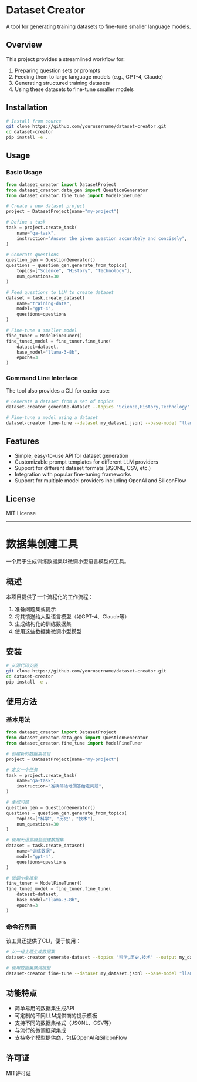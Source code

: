 # Dataset Creator

A tool for generating training datasets to fine-tune smaller language models.

## Overview

This project provides a streamlined workflow for:

1. Preparing question sets or prompts
2. Feeding them to large language models (e.g., GPT-4, Claude)
3. Generating structured training datasets
4. Using these datasets to fine-tune smaller models

## Installation

```bash
# Install from source
git clone https://github.com/yourusername/dataset-creator.git
cd dataset-creator
pip install -e .
```

## Usage

### Basic Usage

```python
from dataset_creator import DatasetProject
from dataset_creator.data_gen import QuestionGenerator
from dataset_creator.fine_tune import ModelFineTuner

# Create a new dataset project
project = DatasetProject(name="my-project")

# Define a task
task = project.create_task(
    name="qa-task",
    instruction="Answer the given question accurately and concisely",
)

# Generate questions
question_gen = QuestionGenerator()
questions = question_gen.generate_from_topics(
    topics=["Science", "History", "Technology"],
    num_questions=30
)

# Feed questions to LLM to create dataset
dataset = task.create_dataset(
    name="training-data",
    model="gpt-4",
    questions=questions
)

# Fine-tune a smaller model
fine_tuner = ModelFineTuner()
fine_tuned_model = fine_tuner.fine_tune(
    dataset=dataset,
    base_model="llama-3-8b",
    epochs=3
)
```

### Command Line Interface

The tool also provides a CLI for easier use:

```bash
# Generate a dataset from a set of topics
dataset-creator generate-dataset --topics "Science,History,Technology" --output my_dataset.jsonl

# Fine-tune a model using a dataset
dataset-creator fine-tune --dataset my_dataset.jsonl --base-model "llama-3-8b"
```

## Features

- Simple, easy-to-use API for dataset generation
- Customizable prompt templates for different LLM providers
- Support for different dataset formats (JSONL, CSV, etc.)
- Integration with popular fine-tuning frameworks
- Support for multiple model providers including OpenAI and SiliconFlow

## License

MIT License

---

# 数据集创建工具

一个用于生成训练数据集以微调小型语言模型的工具。

## 概述

本项目提供了一个流程化的工作流程：

1. 准备问题集或提示
2. 将其馈送给大型语言模型（如GPT-4、Claude等）
3. 生成结构化的训练数据集
4. 使用这些数据集微调小型模型

## 安装

```bash
# 从源代码安装
git clone https://github.com/yourusername/dataset-creator.git
cd dataset-creator
pip install -e .
```

## 使用方法

### 基本用法

```python
from dataset_creator import DatasetProject
from dataset_creator.data_gen import QuestionGenerator
from dataset_creator.fine_tune import ModelFineTuner

# 创建新的数据集项目
project = DatasetProject(name="my-project")

# 定义一个任务
task = project.create_task(
    name="qa-task",
    instruction="准确简洁地回答给定问题",
)

# 生成问题
question_gen = QuestionGenerator()
questions = question_gen.generate_from_topics(
    topics=["科学", "历史", "技术"],
    num_questions=30
)

# 使用大语言模型创建数据集
dataset = task.create_dataset(
    name="训练数据",
    model="gpt-4",
    questions=questions
)

# 微调小型模型
fine_tuner = ModelFineTuner()
fine_tuned_model = fine_tuner.fine_tune(
    dataset=dataset,
    base_model="llama-3-8b",
    epochs=3
)
```

### 命令行界面

该工具还提供了CLI，便于使用：

```bash
# 从一组主题生成数据集
dataset-creator generate-dataset --topics "科学,历史,技术" --output my_dataset.jsonl

# 使用数据集微调模型
dataset-creator fine-tune --dataset my_dataset.jsonl --base-model "llama-3-8b"
```

## 功能特点

- 简单易用的数据集生成API
- 可定制的不同LLM提供商的提示模板
- 支持不同的数据集格式（JSONL、CSV等）
- 与流行的微调框架集成
- 支持多个模型提供商，包括OpenAI和SiliconFlow

## 许可证

MIT许可证
